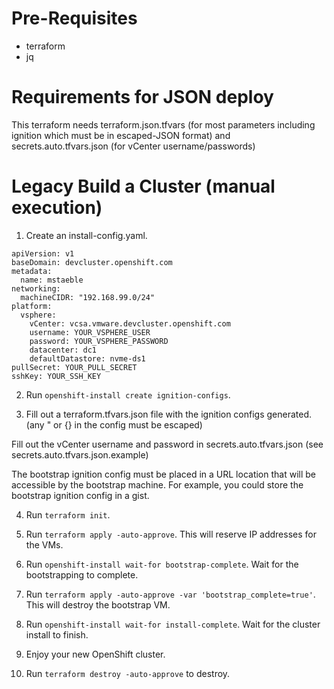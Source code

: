 # Pre-Requisites

* terraform
* jq

# Requirements for JSON deploy

This terraform needs terraform.json.tfvars (for most parameters including ignition which must be in escaped-JSON format) and secrets.auto.tfvars.json (for vCenter username/passwords)


# Legacy Build a Cluster (manual execution)

1. Create an install-config.yaml.
```
apiVersion: v1
baseDomain: devcluster.openshift.com
metadata:
  name: mstaeble
networking:
  machineCIDR: "192.168.99.0/24"
platform:
  vsphere:
    vCenter: vcsa.vmware.devcluster.openshift.com
    username: YOUR_VSPHERE_USER
    password: YOUR_VSPHERE_PASSWORD
    datacenter: dc1
    defaultDatastore: nvme-ds1
pullSecret: YOUR_PULL_SECRET
sshKey: YOUR_SSH_KEY
```

2. Run `openshift-install create ignition-configs`.

3. Fill out a terraform.tfvars.json file with the ignition configs generated. (any " or {} in the config must be escaped)

Fill out the vCenter username and password in secrets.auto.tfvars.json (see secrets.auto.tfvars.json.example) 

The bootstrap ignition config must be placed in a URL location that will be accessible by the bootstrap machine. For example, you could store the bootstrap ignition config in a gist.

4. Run `terraform init`.

5. Run `terraform apply -auto-approve`.
This will reserve IP addresses for the VMs.

6. Run `openshift-install wait-for bootstrap-complete`. Wait for the bootstrapping to complete.

7. Run `terraform apply -auto-approve -var 'bootstrap_complete=true'`.
This will destroy the bootstrap VM.

8. Run `openshift-install wait-for install-complete`. Wait for the cluster install to finish.

9. Enjoy your new OpenShift cluster.

10. Run `terraform destroy -auto-approve` to destroy.
